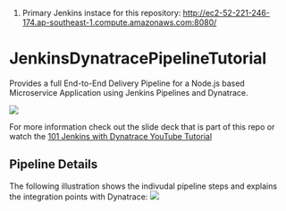 1. Primary Jenkins instace for this repository: http://ec2-52-221-246-174.ap-southeast-1.compute.amazonaws.com:8080/

# JenkinsDynatracePipelineTutorial
Provides a full End-to-End Delivery Pipeline for a Node.js based Microservice Application using Jenkins Pipelines and Dynatrace. 

![](./images/overview.png)

For more information check out the slide deck that is part of this repo or watch the [101 Jenkins with Dynatrace YouTube Tutorial](https://www.youtube.com/watch?v=-7uWYNXbhig&list=PLqt2rd0eew1YFx9m8dBFSiGYSBcDuWG38&index=3&t=0s)

## Pipeline Details
The following illustration shows the indivudal pipeline steps and explains the integration points with Dynatrace:
![](./images/pipelinedetails.png)
